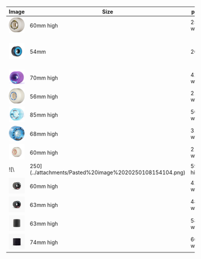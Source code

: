 
| Image                                                      | Size                                                     | patch     | Brand          | Name                             | Durometer | width  |      |
| ---------------------------------------------------------- | -------------------------------------------------------- | --------- | -------------- | -------------------------------- | --------- | ------ | ---- |
| ![250](../attachments/Pasted%20image%2020250112162858.png) | 60mm high                                                | 25 wide   | Powell Peralta | Dragon Formula                   | 88a       | 40     |      |
| ![250](../attachments/spitfire.png)                        | 54mm                                                     | 20.2      | Spitfire       | Formula Four Conical OG Fireball | 99a       | 32.2   |      |
| ![250](../attachments/Pasted%20image%2020250108152812.png) | 70mm high                                                | 42 wide   | Orangatang     | Stimulus                         | 83a       | ??mm   |      |
| ![250](../attachments/Pasted%20image%2020250108153417.png) | 56mm high                                                | 21 wide   | Powell Peralta | Nano Cubics                      | 97a       | 37mm   |      |
| ![250](../attachments/Pasted%20image%2020250108162102.png) | 85mm high                                                | 50 wide   | Seismic        | Speed Vents                      | 75a       | 52mm   |      |
| ![250](../attachments/Pasted%20image%2020250108153747.png) | 68mm high                                                | 31 wide   | Seismic        | Tantrums                         | 81a       | 43mm   |      |
| ![250](../attachments/Pasted%20image%2020250108161117.png) | 60mm high                                                | 21.5 wide | Powell Peralta | Nano Cubics                      | 93a       | 38mm   |      |
| ![\\                                                       | 250](../attachments/Pasted%20image%2020250108154104.png) | 59mm high | 36 wide        | Powell Peralta                   | G-slides  | 85a    | 44mm |
| ![250](../attachments/Pasted%20image%2020250108154950.png) | 60mm high                                                | 42 wide   | Landyachtz     | Chubby Hawgs                     | 78a       | 45mm   |      |
| ![250](../attachments/Pasted%20image%2020250108154934.png) | 63mm high                                                | 48 wide   | Landyachtz     | Fatty Hawgs                      | 78a       | 54mm   |      |
| ![250](../attachments/Pasted%20image%2020250108160127.png) | 63mm high                                                | 58 wide   | Landyachtz     | Doozies                          | 78a       | 64mm   |      |
| ![250](../attachments/Pasted%20image%2020250108160502.png) | 74mm high                                                | 66.5 wide | Landyachtz     | Plow King GT                     | 76a       | 66.5mm |      |
